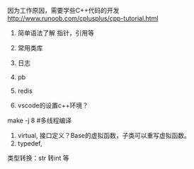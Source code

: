 因为工作原因，需要学些C++代码的开发
http://www.runoob.com/cplusplus/cpp-tutorial.html

1. 简单语法了解
指针，引用等
2. 常用类库
3. 日志
4. pb
5. redis

3. vscode的设置c++环境？

make -j 8 #多线程编译

1. virtual, 接口定义？Base的虚拟函数，子类可以重写虚拟函数。
2. typedef, 

类型转换：str 转int 等